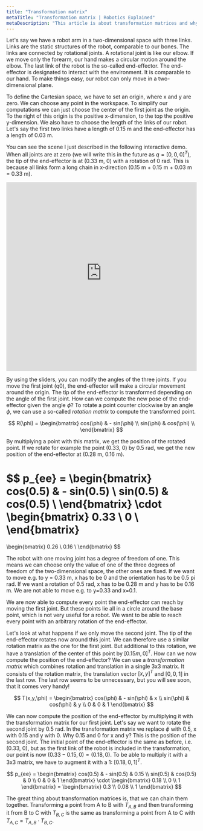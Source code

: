 ```yaml
---
title: "Transformation matrix"
metaTitle: "Transformation matrix | Robotics Explained"
metaDescription: "This article is about transformation matrices and why they are important in robotics."
---
```


Let's say we have a robot arm in a two-dimensional space with three links. Links are the static structures of the robot, comparable to our bones. The links are connected by rotational joints. A rotational joint is like our elbow. If we move only the forearm, our hand makes a circular motion around the elbow. The last link of the robot is the so-called end-effector. The end-effector is designated to interact with the environment. It is comparable to our hand. To make things easy, our robot can only move in a two-dimensional plane.

To define the Cartesian space, we have to set an origin, where x and y are zero. We can choose any point in the workspace. To simplify our computations we can just choose the center of the first joint as the origin. To the right of this origin is the positive x-dimension, to the top the positive y-dimension. We also have to choose the length of the links of our robot. Let's say the first two links have a length of 0.15 m and the end-effector has a length of 0.03 m.

You can see the scene I just described in the following interactive demo. When all joints are at zero (we will write this in the future as $q = [0,0,0]^T$), the tip of the end-effector is at (0.33 m, 0) with a rotation of 0 rad. This is because all links form a long chain in x-direction (0.15 m + 0.15 m + 0.03 m = 0.33 m).

<iframe src="https://condescending-yonath-40074b.netlify.app" title="Robot Kinematics" width="100%" height="500" frameborder="0"></iframe>

By using the sliders, you can modify the angles of the three joints. If you move the first joint (q0), the end-effector will make a circular movement around the origin. The tip of the end-effector is transformed depending on the angle of the first joint. How can we compute the new pose of the end-effector given the angle $\phi$? To rotate a point counter clockwise by an angle $\phi$, we can use a so-called *rotation matrix* to compute the transformed point.

$$
R(\phi) = \begin{bmatrix}
cos(\phi) & - sin(\phi) \\
sin(\phi) & cos(\phi) \\
\end{bmatrix}
$$

By multiplying a point with this matrix, we get the position of the rotated point. If we rotate for example the point (0.33, 0) by 0.5 rad, we get the new position of the end-effector at (0.28 m, 0.16 m).

$$
p_{ee} = \begin{bmatrix}
cos(0.5) & - sin(0.5) \\
sin(0.5) & cos(0.5) \\
\end{bmatrix}
\cdot
\begin{bmatrix}
0.33 \\
0 \\
\end{bmatrix}
 =
\begin{bmatrix}
0.26 \\
0.16 \\
\end{bmatrix}
$$

The robot with one moving joint has a degree of freedom of one. This means we can choose only the value of one of the three degrees of freedom of the two-dimensional space, the other ones are fixed. If we want to move e.g. to y = 0.33 m, x has to be 0 and the orientation has to be 0.5 pi rad. If we want a rotation of 0.5 rad, x has to be 0.28 m and y has to be 0.16 m. We are not able to move e.g. to y=0.33 and x=0.1.

We are now able to compute every point the end-effector can reach by moving the first joint. But these points lie all in a circle around the base point, which is not very useful for a robot. We want to be able to reach every point with an arbitrary rotation of the end-effector.

Let's look at what happens if we only move the second joint. The tip of the end-effector rotates now around this joint. We can therefore use a similar rotation matrix as the one for the first joint. But additional to this rotation, we have a translation of the center of this point by $[0.15m, 0]^T$. How can we now compute the position of the end-effector? We can use a *transformation matrix* which combines rotation and translation in a single 3x3 matrix. It consists of the rotation matrix, the translation vector $[x,y]^T$ and $[0,0,1]$ in the last row. The last row seems to be unnecessary, but you will see soon, that it comes very handy!

$$
T(x,y,\phi)
= \begin{bmatrix}
cos(\phi) & - sin(\phi) & x \\
sin(\phi) & cos(\phi) & y \\
0 & 0 & 1
\end{bmatrix}
$$

We can now compute the position of the end-effector by multiplying it with the transformation matrix for our first joint. Let's say we want to rotate the second joint by 0.5 rad. In the transformation matrix we replace $\phi$ with 0.5, x with 0.15 and y with 0. Why 0.15 and 0 for x and y? This is the position of the second joint. The initial point of the end-effector is the same as before, i.e. (0.33, 0), but as the first link of the robot is included in the transformation, our point is now $(0.33-0.15,0) = (0.18,0)$. To be able to multiply it with a 3x3 matrix, we have to augment it with a 1: $[0.18,0,1]^T$. 

$$
p_{ee} =
\begin{bmatrix}
cos(0.5) & - sin(0.5) & 0.15 \\
sin(0.5) & cos(0.5) & 0 \\
0 & 0 & 1
\end{bmatrix} \cdot 
\begin{bmatrix}
0.18 \\ 0 \\ 1
\end{bmatrix} =
\begin{bmatrix}
0.3 \\ 0.08 \\ 1
\end{bmatrix}
$$

The great thing about transformation matrices is, that we can chain them together. Transforming a point from A to B with $T_{A,B}$ and then transforming it from B to C with $T_{B,C}$ is the same as transforming a point from A to C with $T_{A,C} = T_{A,B} \cdot T_{B,C}$.